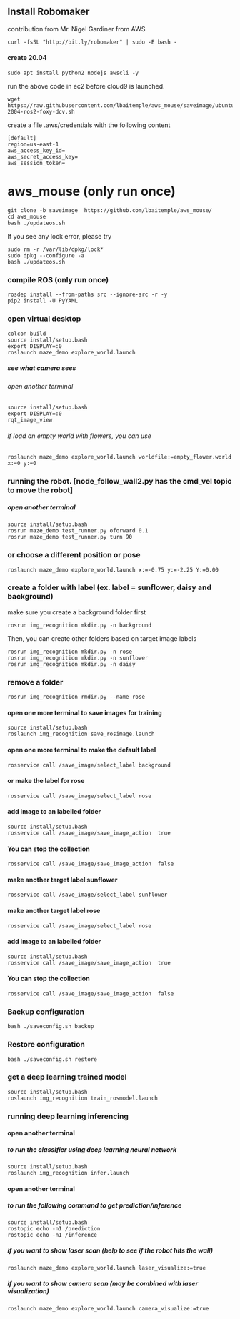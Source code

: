 ## Install Robomaker 
contribution from Mr. Nigel Gardiner from AWS
```
curl -fsSL "http://bit.ly/robomaker" | sudo -E bash -
```

#### 
#### create 20.04
```
sudo apt install python2 nodejs awscli -y
```
run the above code in ec2 before cloud9 is launched.
```
wget https://raw.githubusercontent.com/lbaitemple/aws_mouse/saveimage/ubuntu-2004-ros2-foxy-dcv.sh
```

create a file .aws/credentials  with the following content 
```
[default]
region=us-east-1
aws_access_key_id= 
aws_secret_access_key=
aws_session_token=
```

# aws_mouse (only run once)
```
git clone -b saveimage  https://github.com/lbaitemple/aws_mouse/ 
cd aws_mouse
bash ./updateos.sh
```
If you see any lock error, please try
```
sudo rm -r /var/lib/dpkg/lock*
sudo dpkg --configure -a
bash ./updateos.sh
```

### compile ROS (only run once)
```
rosdep install --from-paths src --ignore-src -r -y
pip2 install -U PyYAML

```

### open virtual desktop 
```
colcon build
source install/setup.bash
export DISPLAY=:0
roslaunch maze_demo explore_world.launch
```

##### see what camera sees
###### open another terminal
```
source install/setup.bash
export DISPLAY=:0
rqt_image_view 
```


###### if load an empty world with flowers, you can use
```
roslaunch maze_demo explore_world.launch worldfile:=empty_flower.world x:=0 y:=0
```




### running the robot. [node_follow_wall2.py has the cmd_vel topic to move the robot]
#####  open another terminal 

```
source install/setup.bash
rosrun maze_demo test_runner.py oforward 0.1
rosrun maze_demo test_runner.py turn 90
```
### or choose a different position or pose
```
roslaunch maze_demo explore_world.launch x:=-0.75 y:=-2.25 Y:=0.00
```

### create a folder with label (ex. label = sunflower, daisy and background)
make sure you create a background folder first
```
rosrun img_recognition mkdir.py -n background
```
Then, you can create other folders based on target image labels
```
rosrun img_recognition mkdir.py -n rose
rosrun img_recognition mkdir.py -n sunflower
rosrun img_recognition mkdir.py -n daisy
```
### remove a folder
```
rosrun img_recognition rmdir.py --name rose
```

#### open one more terminal to save images for training
```
source install/setup.bash
roslaunch img_recognition save_rosimage.launch
```

#### open one more terminal to make the default label
```
rosservice call /save_image/select_label background
```
#### or make the  label for rose
```
rosservice call /save_image/select_label rose
```

#### add image to an labelled folder
```
source install/setup.bash
rosservice call /save_image/save_image_action  true
```
#### You can stop the collection
```
rosservice call /save_image/save_image_action  false
```

#### make another target label sunflower
```
rosservice call /save_image/select_label sunflower
```
#### make another target label rose
```
rosservice call /save_image/select_label rose
```
#### add image to an labelled folder
```
source install/setup.bash
rosservice call /save_image/save_image_action  true
```
#### You can stop the collection
```
rosservice call /save_image/save_image_action  false
```
### Backup configuration
```
bash ./saveconfig.sh backup
```

### Restore configuration
```
bash ./saveconfig.sh restore
```

### get a deep learning trained model
```
source install/setup.bash
roslaunch img_recognition train_rosmodel.launch

```

### running deep learning inferencing
#### open another terminal 
##### to run the classifier using deep learning neural network
```
source install/setup.bash
roslaunch img_recognition infer.launch 
```

#### open another terminal 
##### to run the following command to get prediction/inference
```
source install/setup.bash
rostopic echo -n1 /prediction
rostopic echo -n1 /inference 
```



##### if you want to show laser scan (help to see if the robot hits the wall)
```
roslaunch maze_demo explore_world.launch laser_visualize:=true 
```
##### if you want to show camera scan (may be combined with laser visualization)
```
roslaunch maze_demo explore_world.launch camera_visualize:=true
```
